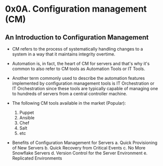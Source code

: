 # 0x0A. Configuration management (CM)

## An Introduction to Configuration Management

* CM refers to the process of systematically handling changes to a system in a way that it maintains integrity overtime.
* Automation is, in fact, the heart of CM for servers and that's why it's common to also refer to CM tools as Automation Tools or IT Tools.
* Another term commonly used to describe the automation features implemented by configuration management tools is IT Orchestration or IT Orchestration since these tools are typically capable of managing one to hundreds of servers from a central controller machine.

* The following CM tools available in the market (Popular):
  1. Puppet
  2. Ansible
  3. Chef
  4. Salt
  5. etc

* Benefits of Configuration Management for Servers
  a. Quick Provisioning of New Servers
  b. Quick Recovery from Critical Events
  c. No More Snowflake Servers
  d. Version Control for the Server Environment
  e. Replicated Environments
